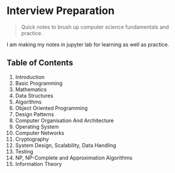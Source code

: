 # Interview Preparation 

> Quick notes to brush up computer science fundamentals and practice.

I am making my notes in jupyter lab for learning as well as practice.

## Table of Contents

1. Introduction
2. Basic Programming
3. Mathematics
4. Data Structures
5. Algorithms
6. Object Oriented Programming
7. Design Patterns
8. Computer Organisation And Architecture
9. Operating System
10. Computer Networks
11. Cryptography
12. System Design, Scalability, Data Handling
13. Testing
14. NP, NP-Complete and Approximation Algorithms
15. Information Theory
